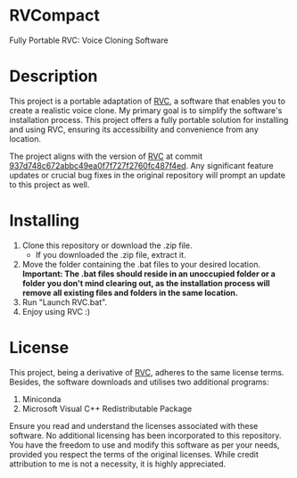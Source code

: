 # RVCompact
Fully Portable RVC: Voice Cloning Software

# Description
This project is a portable adaptation of [RVC](https://github.com/RVC-Project/Retrieval-based-Voice-Conversion-WebUI), a software that enables you to create a realistic voice clone. My primary goal is to simplify the software's installation process. This project offers a fully portable solution for installing and using RVC, ensuring its accessibility and convenience from any location.

The project aligns with the version of [RVC](https://github.com/RVC-Project/Retrieval-based-Voice-Conversion-WebUI) at commit [937d748c672abbc49ea0f7f727f2760fc487f4ed](https://github.com/RVC-Project/Retrieval-based-Voice-Conversion-WebUI/commit/937d748c672abbc49ea0f7f727f2760fc487f4ed). Any significant feature updates or crucial bug fixes in the original repository will prompt an update to this project as well.

# Installing
1. Clone this repository or download the .zip file.
   - If you downloaded the .zip file, extract it.
2. Move the folder containing the .bat files to your desired location. **Important: The .bat files should reside in an unoccupied folder or a folder you don't mind clearing out, as the installation process will remove all existing files and folders in the same location.**
3. Run "Launch RVC.bat".
4. Enjoy using RVC :)

# License
This project, being a derivative of [RVC](https://github.com/RVC-Project/Retrieval-based-Voice-Conversion-WebUI), adheres to the same license terms. Besides, the software downloads and utilises two additional programs:
1. Miniconda
2. Microsoft Visual C++ Redistributable Package

Ensure you read and understand the licenses associated with these software. No additional licensing has been incorporated to this repository. You have the freedom to use and modify this software as per your needs, provided you respect the terms of the original licenses. While credit attribution to me is not a necessity, it is highly appreciated.